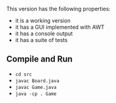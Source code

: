 This version has the following properties:
- it is a working version
- it has a GUI implemented with AWT
- it has a console output
- it has a suite of tests

Compile and Run
---------------
- ```cd src```
- ```javac Board.java```
- ```javac Game.java```
- ```java -cp . Game```

